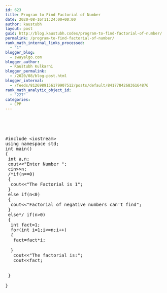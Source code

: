 ```yaml
---
id: 623
title: Program to Find Factorial of Number
date: 2020-08-16T11:24:00+00:00
author: kaustubh
layout: post
guid: http://blog.kaustubh.codes/program-to-find-factorial-of-number/
permalink: /program-to-find-factorial-of-number/
rank_math_internal_links_processed:
  - "1"
blogger_blog:
  - swayalgo.com
blogger_author:
  - Kaustubh Kulkarni
blogger_permalink:
  - /2020/08/blog-post.html
blogger_internal:
  - /feeds/8126989156179907512/posts/default/841778426836164876
rank_math_analytic_object_id:
  - "227"
categories:
  - CPP
---
```

<pre><br /><br /><br /><br />#include &lt;iostream><br />using namespace std;<br />int main()<br />{<br /> int a,n;<br /> cout&lt;&lt;"Enter Number ";<br /> cin>>n;<br /> /*if(n==0)<br /> {<br />  cout&lt;&lt;"The Factorial is 1";<br /> }<br /> else if(n&lt;0)<br /> {<br />  cout&lt;&lt;"Factorial of negative numbers can't find";<br /> }<br /> else*/ if(n>0)<br /> {<br />  int fact=1;<br />  for(int i=1;i&lt;=n;i++)<br />  {<br />   fact=fact*i;<br />   <br />  }<br />   cout&lt;&lt;"The factorial is:";<br />   cout&lt;&lt;fact;<br /> <br />  <br /> }<br /> <br />}<br /><br /><br /></pre>